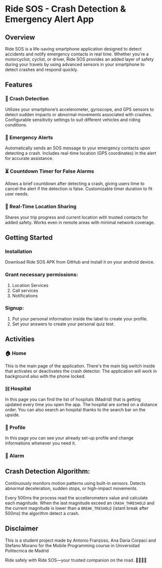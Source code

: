 # Ride SOS - Crash Detection & Emergency Alert App
## Overview
Ride SOS is a life-saving smartphone application designed to detect accidents and notify emergency contacts in real time. Whether you're a motorcyclist, cyclist, or driver, Ride SOS provides an added layer of safety during your travels by using advanced sensors in your smartphone to detect crashes and respond quickly.

## Features
### 🚨 Crash Detection
Utilizes your smartphone’s accelerometer, gyroscope, and GPS sensors to detect sudden impacts or abnormal movements associated with crashes.
Configurable sensitivity settings to suit different vehicles and riding conditions.
### 📡 Emergency Alerts
Automatically sends an SOS message to your emergency contacts upon detecting a crash.
Includes real-time location (GPS coordinates) in the alert for accurate assistance.
### ⏳ Countdown Timer for False Alarms
Allows a brief countdown after detecting a crash, giving users time to cancel the alert if the detection is false.
Customizable timer duration to fit user needs.
### 📍 Real-Time Location Sharing
Shares your trip progress and current location with trusted contacts for added safety.
Works even in remote areas with minimal network coverage.

## Getting Started

### Installation
Download Ride SOS APK from GitHub and install it on your android device.

### Grant necessary permissions:
1. Location Services
2. Call services
3. Notifications

### Signup:
1. Put your personal information inside the label to create your profile.
2. Set your answers to create your personal quiz test.

## Activities

### 🏠 Home
This is the main page of the application. There's the main big switch inside that activates or deactivates the crash detector. The application will work in background also with the phone locked. 

### 🇭 Hospital
In this page you can find the list of hospitals (Madrid) that is getting updated every time you open the app. The hospital are sorted on a distance order. You can also search an hospital thanks to the search bar on the upside.

### 👤 Profile
In this page you can see your already set-up profile and change informations whenever you need it.

### 🚨 Alarm


## Crash Detection Algorithm:

Continuously monitors motion patterns using built-in sensors.
Detects abnormal deceleration, sudden stops, or high-impact movements.

Every 500ms the process read the accellerometers value and calculate each magnitude. 
When the last magnitude exceed an `CRASH_THRESHOLD` and the current magnitude is lower 
than a `BREAK_TRESHOLD` (istant break after 500ms) the algorithm detect a crash.

## Disclaimer
This is a student project made by Antonio Franzoso, Ana Daria Corpaci and Stefano Morano for the Mobile Programming course in Universidad Politecnica de Madrid

Ride safely with Ride SOS—your trusted companion on the road. 🚴‍♂️🚗🛵

